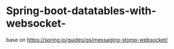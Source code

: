 # Spring-boot-datatables-with-websocket-
base on https://spring.io/guides/gs/messaging-stomp-websocket/
